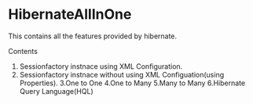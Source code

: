# HibernateAllInOne

This contains all the features provided by hibernate.

Contents
1. Sessionfactory instnace using XML Configuration.
2. Sessionfactory instnace without using XML Configuation(using Properties).
3.One to One
4.One to Many
5.Many to Many
6.Hibernate Query Language(HQL)
